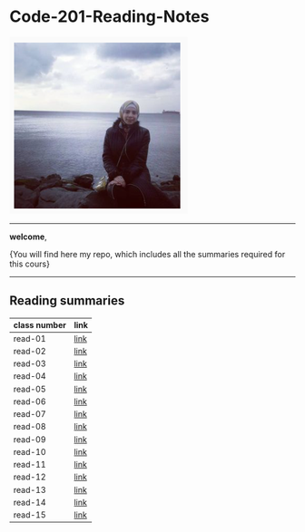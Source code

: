 # Code-201-Reading-Notes

![](juman.png)


*********

**welcome**,

{You will find here my repo, which includes all the summaries required for this cours}


*******


**Reading summaries**
---------------------------------
**class number** |   **link**
------------     |   ------------
read-01          | [link](https://jumanbarham.github.io/Code-201-Reading-Notes/class-01)  
read-02          | [link](https://jumanbarham.github.io/Code-201-Reading-Notes/class-02)
read-03          | [link](https://jumanbarham.github.io/Code-201-Reading-Notes/class-03)
read-04          | [link](https://jumanbarham.github.io/Code-201-Reading-Notes/class-04) 
read-05          | [link](https://jumanbarham.github.io/Code-201-Reading-Notes/class-05)  
read-06          | [link](https://jumanbarham.github.io/Code-201-Reading-Notes/class-06)
read-07          | [link](https://jumanbarham.github.io/Code-201-Reading-Notes/class-07)
read-08          | [link](https://jumanbarham.github.io/Code-201-Reading-Notes/class-08)
read-09          | [link](https://jumanbarham.github.io/Code-201-Reading-Notes/class-09)
read-10          | [link](https://jumanbarham.github.io/Code-201-Reading-Notes/class-10)
read-11          | [link](https://jumanbarham.github.io/Code-201-Reading-Notes/class-11)
read-12          | [link](https://jumanbarham.github.io/Code-201-Reading-Notes/class-12)
read-13          | [link](https://jumanbarham.github.io/Code-201-Reading-Notes/class-13)
read-14          | [link](https://jumanbarham.github.io/Code-201-Reading-Notes/class-14)
read-15          | [link](https://jumanbarham.github.io/Code-201-Reading-Notes/class-15)

